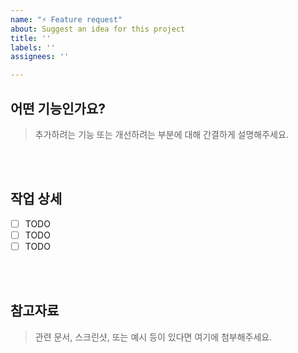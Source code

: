 ```yaml
---
name: "⚡ Feature request"
about: Suggest an idea for this project
title: ''
labels: ''
assignees: ''

---
```


## 어떤 기능인가요?

> 추가하려는 기능 또는 개선하려는 부분에 대해 간결하게 설명해주세요.

<br><br>
## 작업 상세 

- [ ] TODO
- [ ] TODO
- [ ] TODO

<br><br>
## 참고자료 

> 관련 문서, 스크린샷, 또는 예시 등이 있다면 여기에 첨부해주세요.
